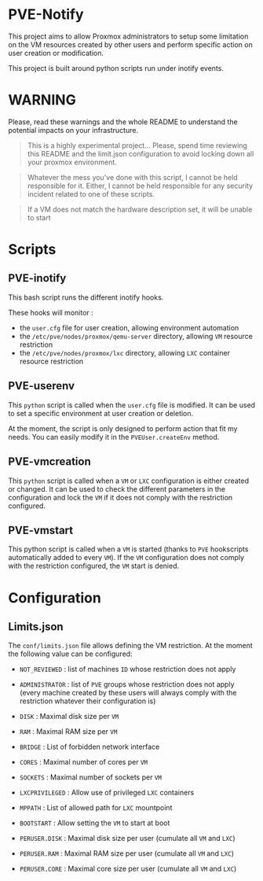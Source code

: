 # PVE-Notify
This project aims to allow Proxmox administrators to setup some limitation on the VM resources created by other users and perform specific action on user creation or modification.

This project is built around python scripts run under inotify events.

# WARNING
Please, read these warnings and the whole README to understand the potential impacts on your infrastructure.

> This is a highly experimental project... Please, spend time reviewing this README and the limit.json configuration to avoid locking down all your proxmox environment.

> Whatever the mess you've done with this script, I cannot be held responsible for it. Either, I cannot be held responsible for any security incident related to one of these scripts.

> If a VM does not match the hardware description set, it will be unable to start

# Scripts
## PVE-inotify
This bash script runs the different inotify hooks.

These hooks will monitor :
- the `user.cfg` file for user creation, allowing environment automation
- the `/etc/pve/nodes/proxmox/qemu-server` directory, allowing `VM` resource restriction
- the `/etc/pve/nodes/proxmox/lxc` directory, allowing `LXC` container resource restriction

## PVE-userenv
This `python` script is called when the `user.cfg` file is modified. It can be used to set a specific environment at user creation or deletion.

At the moment, the script is only designed to perform action that fit my needs. You can easily modify it in the `PVEUser.createEnv` method.

## PVE-vmcreation
This `python` script is called when a `VM` or `LXC` configuration is either created or changed. It can be used to check the different parameters in the configuration and lock the `VM` if it does not comply with the restriction configured.

## PVE-vmstart
This python script is called when a `VM` is started (thanks to `PVE` hookscripts automatically added to every `VM`).
If the `VM` configuration does not comply with the restriction configured, the `VM` start is denied.

# Configuration
## Limits.json 
The `conf/limits.json` file allows defining the VM restriction. At the moment the following value can be configured:

- `NOT_REVIEWED` : list of machines `ID` whose restriction does not apply
- `ADMINISTRATOR` : list of `PVE` groups whose restriction does not apply (every machine created by these users will always comply with the restriction whatever their configuration is)
- `DISK` : Maximal disk size per `VM`
- `RAM` : Maximal RAM size per `VM`
- `BRIDGE` : List of forbidden network interface
- `CORES` : Maximal number of cores per `VM`
- `SOCKETS` : Maximal number of sockets per `VM`
- `LXCPRIVILEGED` : Allow use of privileged `LXC` containers
- `MPPATH` : List of allowed path for `LXC` mountpoint
- `BOOTSTART` : Allow setting the `VM` to start at boot

- `PERUSER.DISK` : Maximal disk size per user (cumulate all `VM` and `LXC`)
- `PERUSER.RAM` : Maximal RAM size per user (cumulate all `VM` and `LXC`)
- `PERUSER.CORE` : Maximal core size per user (cumulate all `VM` and `LXC`)